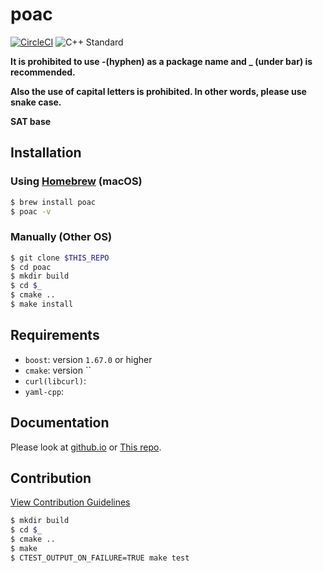 # poac
[![CircleCI](https://circleci.com/gh/poacpm/poac.svg?style=svg)](https://circleci.com/gh/poacpm/poac)
![C++ Standard](https://img.shields.io/badge/C%2B%2B-17-blue.svg?style=flat-square)

**It is prohibited to use -(hyphen) as a package name and _ (under bar) is recommended.**

**Also the use of capital letters is prohibited. In other words, please use snake case.**

**SAT base**

## Installation
### Using [Homebrew](https://github.com/Homebrew/brew) (macOS)
```bash
$ brew install poac
$ poac -v
```
### Manually (Other OS)
```bash
$ git clone $THIS_REPO
$ cd poac
$ mkdir build
$ cd $_
$ cmake ..
$ make install
```

## Requirements
* `boost`: version `1.67.0` or higher
* `cmake`: version ``
* `curl(libcurl)`:
* `yaml-cpp`:


## Documentation
Please look at [github.io](https://poacpm.github.io/poac/) or [This repo](docs/).

## Contribution
[View Contribution Guidelines](.github/CONTRIBUTUING.md)
```bash
$ mkdir build
$ cd $_
$ cmake ..
$ make
$ CTEST_OUTPUT_ON_FAILURE=TRUE make test
```
